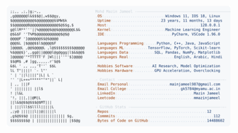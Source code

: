 <picture>
  <source srcset="https://raw.githubusercontent.com/mmazinjameel/mmazinjameel/main/dark_mode.svg?v=1760811183" media="(prefers-color-scheme: dark)">
  <img src="https://raw.githubusercontent.com/mmazinjameel/mmazinjameel/main/light_mode.svg?v=1760811183">
</picture>
